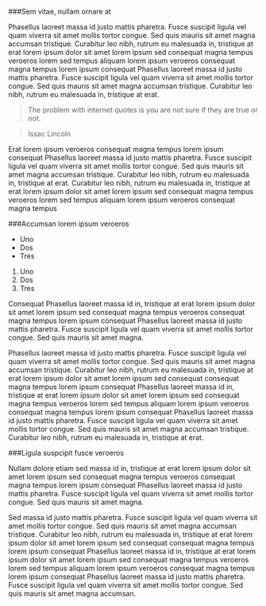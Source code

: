 ###Sem vitae, nullam ornare at

Phasellus laoreet massa id justo mattis pharetra. Fusce suscipit
ligula vel quam viverra sit amet mollis tortor congue. Sed quis mauris
sit amet magna accumsan tristique. <!-- more -->Curabitur leo nibh, rutrum eu malesuada
in, tristique at erat lorem ipsum dolor sit amet lorem ipsum sed consequat
magna tempus veroeros lorem sed tempus aliquam lorem ipsum veroeros
consequat magna tempus lorem ipsum consequat Phasellus laoreet massa id
justo mattis pharetra. Fusce suscipit ligula vel quam viverra sit amet
mollis tortor congue. Sed quis mauris sit amet magna accumsan tristique.
Curabitur leo nibh, rutrum eu malesuada in, tristique at erat.

> The problem with internet quotes is you are not sure if they are true or not.

> Issac Lincoln

Erat lorem ipsum veroeros consequat magna tempus lorem ipsum consequat
Phasellus laoreet massa id justo mattis pharetra. Fusce suscipit ligula
vel quam viverra sit amet mollis tortor congue. Sed quis mauris sit amet
magna accumsan tristique. Curabitur leo nibh, rutrum eu malesuada in,
tristique at erat. Curabitur leo nibh, rutrum eu malesuada  in, tristique
at erat lorem ipsum dolor sit amet lorem ipsum sed consequat magna
tempus veroeros lorem sed tempus aliquam lorem ipsum veroeros consequat
magna tempus

###Accumsan lorem ipsum veroeros


- Uno
- Dos
- Tres


1. Uno
2. Dos
3. Tres

Consequat Phasellus laoreet massa id in, tristique at erat lorem
ipsum dolor sit amet lorem ipsum sed consequat magna tempus veroeros
consequat magna tempus lorem ipsum consequat Phasellus laoreet massa id
justo mattis pharetra. Fusce suscipit ligula vel quam viverra sit amet
mollis tortor congue. Sed quis mauris sit amet magna.

Phasellus laoreet massa id justo mattis pharetra. Fusce suscipit
ligula vel quam viverra sit amet mollis tortor congue. Sed quis mauris
sit amet magna accumsan tristique. Curabitur leo nibh, rutrum eu malesuada
in, tristique at erat lorem ipsum dolor sit amet lorem ipsum sed consequat
consequat magna tempus lorem ipsum consequat Phasellus laoreet massa id
in, tristique at erat lorem ipsum dolor sit amet lorem ipsum sed consequat
magna tempus veroeros lorem sed tempus aliquam lorem ipsum veroeros
consequat magna tempus lorem ipsum consequat Phasellus laoreet massa id
justo mattis pharetra. Fusce suscipit ligula vel quam viverra sit amet
mollis tortor congue. Sed quis mauris sit amet magna accumsan tristique.
Curabitur leo nibh, rutrum eu malesuada in, tristique at erat.

###Ligula suspcipit fusce veroeros

Nullam dolore etiam sed massa id in, tristique at erat lorem
ipsum dolor sit amet lorem ipsum sed consequat magna tempus veroeros
consequat magna tempus lorem ipsum consequat Phasellus laoreet massa id
justo mattis pharetra. Fusce suscipit ligula vel quam viverra sit amet
mollis tortor congue. Sed quis mauris sit amet magna.

Sed massa id justo mattis pharetra. Fusce suscipit
ligula vel quam viverra sit amet mollis tortor congue. Sed quis mauris
sit amet magna accumsan tristique. Curabitur leo nibh, rutrum eu malesuada
in, tristique at erat lorem ipsum dolor sit amet lorem ipsum sed consequat
consequat magna tempus lorem ipsum consequat Phasellus laoreet massa id
in, tristique at erat lorem ipsum dolor sit amet lorem ipsum sed consequat
magna tempus veroeros lorem sed tempus aliquam lorem ipsum veroeros
consequat magna tempus lorem ipsum consequat Phasellus laoreet massa id
justo mattis pharetra. Fusce suscipit ligula vel quam viverra sit amet
mollis tortor congue. Sed quis mauris sit amet magna accumsan.
